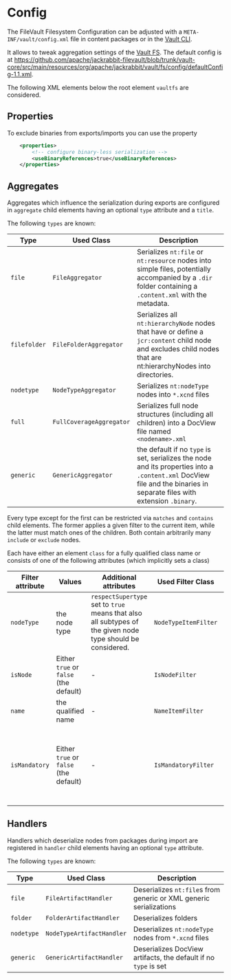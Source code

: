 <!--
   Licensed to the Apache Software Foundation (ASF) under one or more
   contributor license agreements.  See the NOTICE file distributed with
   this work for additional information regarding copyright ownership.
   The ASF licenses this file to You under the Apache License, Version 2.0
   (the "License"); you may not use this file except in compliance with
   the License.  You may obtain a copy of the License at

       http://www.apache.org/licenses/LICENSE-2.0

   Unless required by applicable law or agreed to in writing, software
   distributed under the License is distributed on an "AS IS" BASIS,
   WITHOUT WARRANTIES OR CONDITIONS OF ANY KIND, either express or implied.
   See the License for the specific language governing permissions and
   limitations under the License.
-->

Config
===========

<!-- MACRO{toc} -->

The FileVault Filesystem Configuration can be adjusted with a `META-INF/vault/config.xml` file in content packages or in the [Vault CLI](usage.html).

It allows to tweak aggregation settings of the [Vault FS](vaultfs.html). The default config is at <https://github.com/apache/jackrabbit-filevault/blob/trunk/vault-core/src/main/resources/org/apache/jackrabbit/vault/fs/config/defaultConfig-1.1.xml>.

The following XML elements below the root element `vaultfs` are considered. 

## Properties


To exclude binaries from exports/imports you can use the property

```xml
    <properties>
        <!-- configure binary-less serialization -->
        <useBinaryReferences>true</useBinaryReferences>
    </properties>
```

## Aggregates

Aggregates which influence the serialization during exports are configured in `aggregate` child elements having an optional `type` attribute and a `title`.

The following `types` are known: 

Type | Used Class | Description
--- | --- | ---
`file` | `FileAggregator` | Serializes `nt:file` or `nt:resource` nodes into simple files, potentially accompanied by a `.dir` folder containing a `.content.xml` with the metadata.
`filefolder` | `FileFolderAggregator` | Serializes all `nt:hierarchyNode` nodes that have or define a `jcr:content` child node and excludes child nodes that are nt:hierarchyNodes into directories.
`nodetype`| `NodeTypeAggregator`| Serializes `nt:nodeType` nodes into `*.xcnd` files
`full` | `FullCoverageAggregator` | Serializes full node structures (including all children) into a DocView file named `<nodename>.xml`
`generic` | `GenericAggregator` | the default if no `type` is set, serializes the node and its properties into a `.content.xml` DocView file and the binaries in separate files with extension `.binary`.

Every type except for the first can be restricted via `matches` and `contains` child elements. The former applies a given filter to the current item, while the latter must match ones of the children.
Both contain arbitrarily many `include` or `exclude` nodes. 

Each have either an element `class` for a fully qualified class name or consists of one of the following attributes (which implicitly sets a class)

Filter attribute | Values | Additional attributes | Used Filter Class | Description
--- | --- | --- | --- | ---
`nodeType` |  the node type | `respectSupertype` set to `true` means that also all subtypes of the given node type should be considered. | `NodeTypeItemFilter` | Only applies to the given node type.
`isNode` | Either `true` or `false` (the default) | - | `IsNodeFilter` | Only applies to nodes (and not to properties) or vice-versa.
`name` | the qualified name | - |`NameItemFilter` | Only applies to items having the given name
`isMandatory` | Either `true` or `false` (the default) | - | `IsMandatoryFilter` | Only applies to properties/nodes which are marked as (non-)mandatory in the node type definition depending on the given value.

## Handlers

Handlers which deserialize nodes from packages during import are registered in `handler` child elements having an optional `type` attribute.

The following `types` are known:

Type | Used Class | Description
--- | --- | ---
`file` | `FileArtifactHandler` | Deserializes `nt:file`s from generic or XML generic serializations
`folder` | `FolderArtifactHandler` | Deserializes folders
`nodetype` | `NodeTypeArtifactHandler` | Deserializes `nt:nodeType` nodes from `*.xcnd` files
`generic` | `GenericArtifactHandler` | Deserializes DocView artifacts, the default if no `type` is set

